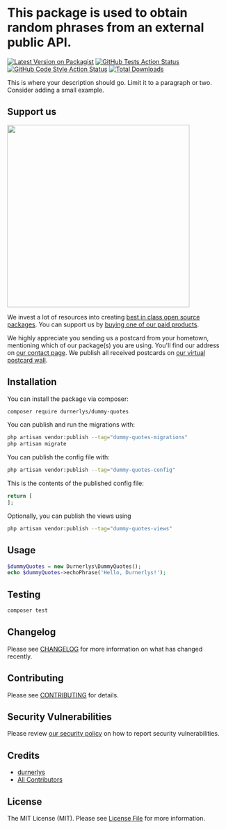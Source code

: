 # This package is used to obtain random phrases from an external public API.

[![Latest Version on Packagist](https://img.shields.io/packagist/v/durnerlys/dummy-quotes.svg?style=flat-square)](https://packagist.org/packages/durnerlys/dummy-quotes)
[![GitHub Tests Action Status](https://img.shields.io/github/actions/workflow/status/durnerlys/dummy-quotes/run-tests.yml?branch=main&label=tests&style=flat-square)](https://github.com/durnerlys/dummy-quotes/actions?query=workflow%3Arun-tests+branch%3Amain)
[![GitHub Code Style Action Status](https://img.shields.io/github/actions/workflow/status/durnerlys/dummy-quotes/fix-php-code-style-issues.yml?branch=main&label=code%20style&style=flat-square)](https://github.com/durnerlys/dummy-quotes/actions?query=workflow%3A"Fix+PHP+code+style+issues"+branch%3Amain)
[![Total Downloads](https://img.shields.io/packagist/dt/durnerlys/dummy-quotes.svg?style=flat-square)](https://packagist.org/packages/durnerlys/dummy-quotes)

This is where your description should go. Limit it to a paragraph or two. Consider adding a small example.

## Support us

[<img src="https://github-ads.s3.eu-central-1.amazonaws.com/dummy-quotes.jpg?t=1" width="419px" />](https://spatie.be/github-ad-click/dummy-quotes)

We invest a lot of resources into creating [best in class open source packages](https://spatie.be/open-source). You can support us by [buying one of our paid products](https://spatie.be/open-source/support-us).

We highly appreciate you sending us a postcard from your hometown, mentioning which of our package(s) you are using. You'll find our address on [our contact page](https://spatie.be/about-us). We publish all received postcards on [our virtual postcard wall](https://spatie.be/open-source/postcards).

## Installation

You can install the package via composer:

```bash
composer require durnerlys/dummy-quotes
```

You can publish and run the migrations with:

```bash
php artisan vendor:publish --tag="dummy-quotes-migrations"
php artisan migrate
```

You can publish the config file with:

```bash
php artisan vendor:publish --tag="dummy-quotes-config"
```

This is the contents of the published config file:

```php
return [
];
```

Optionally, you can publish the views using

```bash
php artisan vendor:publish --tag="dummy-quotes-views"
```

## Usage

```php
$dummyQuotes = new Durnerlys\DummyQuotes();
echo $dummyQuotes->echoPhrase('Hello, Durnerlys!');
```

## Testing

```bash
composer test
```

## Changelog

Please see [CHANGELOG](CHANGELOG.md) for more information on what has changed recently.

## Contributing

Please see [CONTRIBUTING](CONTRIBUTING.md) for details.

## Security Vulnerabilities

Please review [our security policy](../../security/policy) on how to report security vulnerabilities.

## Credits

- [durnerlys](https://github.com/durnerlys)
- [All Contributors](../../contributors)

## License

The MIT License (MIT). Please see [License File](LICENSE.md) for more information.
